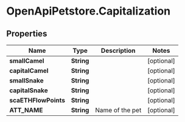 # OpenApiPetstore.Capitalization

## Properties

Name | Type | Description | Notes
------------ | ------------- | ------------- | -------------
**smallCamel** | **String** |  | [optional] 
**capitalCamel** | **String** |  | [optional] 
**smallSnake** | **String** |  | [optional] 
**capitalSnake** | **String** |  | [optional] 
**scaETHFlowPoints** | **String** |  | [optional] 
**ATT_NAME** | **String** | Name of the pet  | [optional] 


